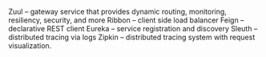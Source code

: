 Zuul –  gateway service that provides dynamic routing, monitoring, resiliency, security, and more
Ribbon – client side load balancer
Feign – declarative REST client
Eureka – service registration and discovery
Sleuth – distributed tracing via logs
Zipkin – distributed tracing system with request visualization.